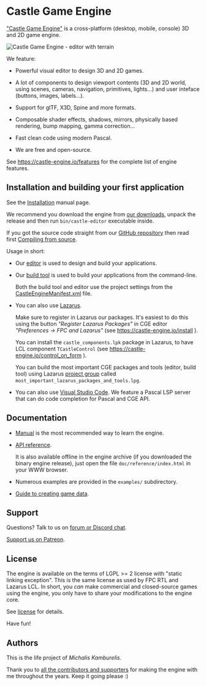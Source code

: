 Castle Game Engine
==================

["Castle Game Engine"](https://castle-engine.io/) is a cross-platform (desktop, mobile, console) 3D and 2D game engine.

![Castle Game Engine - editor with terrain](https://castle-engine.io/images/not_resized_original/combined_cge_logo_game.png)

We feature:

* Powerful visual editor to design 3D and 2D games.

* A lot of components to design viewport contents (3D and 2D world, using scenes, cameras, navigation, primitives, lights...) and user inteface (buttons, images, labels...).

* Support for glTF, X3D, Spine and more formats.

* Composable shader effects, shadows, mirrors, physically based rendering, bump mapping, gamma correction...

* Fast clean code using modern Pascal.

* We are free and open-source.

See https://castle-engine.io/features for the complete list of engine features.

Installation and building your first application
---------

See the [Installation](https://castle-engine.io/install) manual page.

We recommend you download the engine from [our downloads](https://castle-engine.io/download), unpack the release and then run `bin/castle-editor` executable inside.

If you got the source code straight from our [GitHub repository](https://github.com/castle-engine/castle-engine/) then read first [Compiling from source](https://castle-engine.io/compiling_from_source.php).

Usage in short:

- Our [editor](https://castle-engine.io/manual_editor.php) is used to design and build your applications.

- Our [build tool](https://castle-engine.io/build_tool) is used to build your applications from the command-line.

    Both the build tool and editor use the project settings
    from the [CastleEngineManifest.xml](https://castle-engine.io/project_manifest)
    file.

- You can also use [Lazarus](https://www.lazarus-ide.org/).

    Make sure to register in Lazarus our packages. It's easiest to do this using the button _"Register Lazarus Packages"_ in CGE editor _"Preferences -> FPC and Lazarus"_ (see https://castle-engine.io/install ).

    You can install the `castle_components.lpk` package in Lazarus, to have LCL component `TCastleControl` (see https://castle-engine.io/control_on_form ).

    You can build the most important CGE packages and tools (editor, build tool) using Lazarus [project group](https://wiki.freepascal.org/Project_Groups) called `most_important_lazarus_packages_and_tools.lpg`.

- You can also use [Visual Studio Code](https://castle-engine.io/vscode). We feature a Pascal LSP server that can do code completion for Pascal and CGE API.

<!--
Unfortunately we cannot recommend Delphinus to users now:

- It cannot download CGE: https://github.com/castle-engine/castle-engine/issues/84
- It cannot install CGE packages: https://github.com/Memnarch/Delphinus/issues/93
- The current use-case just means it copies entire CGE
  ( https://github.com/castle-engine/castle-engine/issues/497 ) to enhance
  Delphi environment paths.

- Delphinus-Support : For Delphi users that want to use `TCastleControl` in VCL of FMX, you can install the package using [Delphinus](https://github.com/Memnarch/Delphinus/). See [Download: Delphinus](https://castle-engine.io/download) for more details.
-->

Documentation
-------

- [Manual](https://castle-engine.io/manual_intro.php) is the most recommended way to learn the engine.

- [API reference](https://castle-engine.io/apidoc/html/index.html).

    It is also available offline in the engine archive (if you downloaded the binary engine release), just open the file `doc/reference/index.html` in your WWW browser.

- Numerous examples are provided in the `examples/` subdirectory.

- [Guide to creating game data](https://castle-engine.io/creating_data_intro.php).

Support
-------

Questions? Talk to us on [forum or Discord chat](https://castle-engine.io/talk.php).

[Support us on Patreon](https://www.patreon.com/castleengine).

License
-------

The engine is available on the terms of LGPL >= 2 license with "static linking exception". This is the same license as used by FPC RTL and Lazarus LCL. In short, you *can* make commercial and closed-source games using the engine, you only have to share your modifications to the engine core.

See [license](https://castle-engine.io/license) for details.

Have fun!

Authors
-------

This is the life project of _Michalis Kamburelis_.

Thank you to [all the contributors and supporters](https://castle-engine.io/credits) for making the engine with me throughout the years. Keep it going please :)
